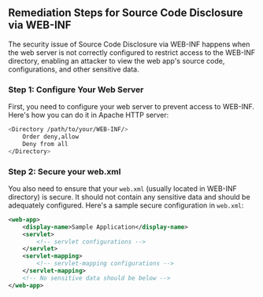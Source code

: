 

## Remediation Steps for Source Code Disclosure via WEB-INF

The security issue of Source Code Disclosure via WEB-INF happens when the web server is not correctly configured to restrict access to the WEB-INF directory, enabling an attacker to view the web app's source code, configurations, and other sensitive data.

### Step 1: Configure Your Web Server
First, you need to configure your web server to prevent access to WEB-INF. Here's how you can do it in Apache HTTP server:

```bash
<Directory /path/to/your/WEB-INF/>
    Order deny,allow
    Deny from all
</Directory>
```

### Step 2: Secure your web.xml
You also need to ensure that your `web.xml` (usually located in WEB-INF directory) is secure. It should not contain any sensitive data and should be adequately configured. Here's a sample secure configuration in `web.xml`:

```xml
<web-app>
    <display-name>Sample Application</display-name>
    <servlet>
        <!-- servlet configurations -->
    </servlet>
    <servlet-mapping>
        <!-- servlet-mapping configurations -->
    </servlet-mapping>
    <!-- No sensitive data should be below -->
</web-app>
```